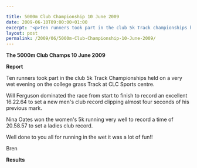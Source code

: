 ```yaml
---

title: 5000m Club Championship 10 June 2009
date: 2009-06-10T09:00:00+01:00
excerpt: '<p>Ten runners took part in the club 5k Track championships held on a very wet evening on the college grass track at CLC Sports Centre. Well done to you all for running in the wet, it was a lot of fun!! Brendan Ward, Club Chairman 5000m Club Championship 10 June 2009 Photos Report Results</p>'
layout: post
permalink: /2009/06/5000m-Club-Championship-10-June-2009/
---
```

**The 5000m Club Champs 10 June 2009**

**Report**

Ten runners took part in the club 5k Track Championships held on a very wet evening on the college grass Track at CLC Sports centre.

Will Ferguson dominated the race from start to finish to record an excellent 16.22.64 to set a new men's club record clipping almost four seconds of his previous mark.

Nina Oates won the women's 5k running very well to record a time of 20.58.57 to set a ladies club record.

Well done to you all for running in the wet it was a lot of fun!!

Bren



**Results**

<map name="100109w.jpg">
  <area shape="RECT" coords="677,27,696,48" alt="Race Winner" />
  
  <area shape="RECT" coords="379,28,393,45" alt="Sarah Greef" />
  
  <area shape="RECT" coords="354,28,368,46" alt="Rachel Vines" />
  
  <area shape="RECT" coords="303,28,318,46" alt="Anna Maughan" />
  
  <area shape="RECT" coords="206,28,220,46" alt="Dawn Addinall" />
  
  <area shape="RECT" coords="86,28,103,46" alt="Alex Evans" />
</map>

<map name="100109m.jpg">
  <area shape="RECT" coords="63,31,76,45" alt="Clive Scott" />
  
  <area shape="RECT" coords="112,32,121,44" alt="Paul Davies" />
  
  <area shape="RECT" coords="118,32,129,43" alt="Paul Stonuary" />
  
  <area shape="RECT" coords="223,29,236,47" alt="James Gibbs" />
  
  <area shape="RECT" coords="255,29,264,42" alt="David Smeath" />
  
  <area shape="RECT" coords="263,28,272,43" alt="Chris Hale" />
  
  <area shape="RECT" coords="275,31,288,45" alt="Rob Shute" />
  
  <area shape="RECT" coords="308,31,321,45" alt="Billy Bradshaw" />
  
  <area shape="RECT" coords="582,29,594,46" alt="Will Ferguson" />
  
  <area shape="RECT" coords="680,30,694,45" alt="Race Winner" />
</map>